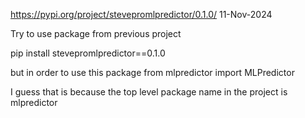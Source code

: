 https://pypi.org/project/stevepromlpredictor/0.1.0/
11-Nov-2024

Try to use package from previous project

pip install stevepromlpredictor==0.1.0

but in order to use this package
from mlpredictor import MLPredictor

I guess that is because the top level package name in the project is
mlpredictor
